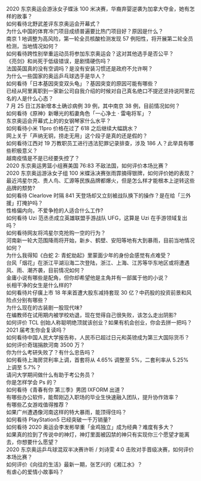 2020 东京奥运会游泳女子蝶泳 100 米决赛，华裔弃婴逆袭为加拿大夺金，她有怎样的故事？  
如何看待北野武差评东京奥运会开幕式？  
为什么中国的体育冷门项目成绩普遍要比热门项目好？原因是什么？  
南京 1 地调整为高风险，第一轮全员核酸检测发现 57 例阳性，将开展第二轮全员检测，当地情况如何？  
如何看待跨性别举重运动员将参加东京奥运会？这对其他选手是否公平？  
《亮剑》和尚死于低级错误，是剧情硬伤吗？  
法国英国真的没有空调吗？是没有安装习惯还是政府不允许啊？  
为什么一些国家的奥运乒乓球选手是华人？  
如何看待「日本基因突变双头龟」？基因突变的原因可能有哪些？  
已经从阿里离职到一家新公司自我介绍的时候对自己真名绝口不提还坚持说阿里花名的人是什么心态？  
7 月 25 日江苏新增本土确诊病例 39 例，其中南京 38 例，目前情况如何？  
如何看待《原神》新曝光的稻妻角色「一心净土 · 雷电将军」？  
东京奥运会开幕式上的的女钢琴家什么水平？  
如何看待小米 11pro 价格在过了 618 之后继续大幅跳水？  
网上关于「声纳无铜，捞走无用」这个段子是真的还是假的？  
如何看待江西对 19 万教职员工进行违法犯罪记录排查，涉及 186 人？此举具有哪些积极意义？  
越南疫情是不是已经要失控了？  
2020 东京奥运男篮小组赛美国 76:83 不敌法国，如何评价本场比赛？  
2020 东京奥运游泳女子组 100 米蝶泳决赛张雨霏摘得银牌，如何评价她的表现？  
最近鸿星尔克、贵人鸟、汇源等民族品牌都爆火，但是怎么样才能根本上逆转这些品牌的颓势?  
如何看待 Clearlove 时隔 841 天登场却又立刻被战队换下的操作？是在给「三外援」打掩护吗？  
性格偏内向，不爱争抢的人适合什么工作?  
如何看待 Uzi 范丞丞成立英雄联盟手游战队 UFG，这算是 Uzi 在手游领域复出吗？  
如何看待网友将鸿星尔克抢购一空的行为？  
河南新一轮大范围降雨将开始，新乡、鹤壁、安阳等地有大到暴雨，目前当地情况如何？  
为什么我得知《白蛇 2: 青蛇劫起》里蒙面少年的身份会感觉有点难受？  
台风「烟花」在浙江平湖沿海二次登陆，浙江、上海、江苏等华东地区或将遭遇风、雨、潮齐袭，目前情况如何？  
金庸小说有哪些是配角，但你却希望他是主角并有一部属于他的小说？  
长相干净的女生是什么样的?  
如何看待片仔癀上市 18 年来首遭大股东减持套现 30 亿？中药股的投资前景和风险点分别有哪些？  
为什么现在的古装剧一股现代味?  
在编教师在试用期内被学校劝退，现在觉得自己很失败，该怎么走出阴影?  
如何评价 TCL 创始人称聪明绝顶就该创业？如果有机会创业，你会去拼一把吗？  
2021 届考生你会复读吗？  
如何看待中国人民大学报告称，人民币已超过日元和英镑成为第三大国际货币？  
如何评价奇瑞捐款河南 3500 万？  
你为什么考研失败了？有什么忠告吗？  
如何看待上海房贷利率上调，首套将从 4.65% 调整至 5%，二套利率从 5.25% 上调至 5.7%？  
请问大学期间做什么有助于考公务员？  
你是怎样学会 Ps 的？  
如何看待《青春有你 第三季》男团 IXFORM 出道？  
有哪些办公软件，能帮刚迈入职场的毕业生快速融入团队，提升协作效率？  
有哪些乙女游戏值得推荐？  
如果广州遭遇像河南这样的特大暴雨，能顶得住吗？  
如何看待 PlayStation5 已经突破一千万销量?  
如何看待 2020 奥运会李发彬举重「金鸡独立」成为经典？难度有多大？  
如果真的捡到了传说中的神灯，神灯里面被囚禁的神只有实现你三个愿望才能离去，你想要什么愿望？  
2020 东京奥运乒乓球混双半决赛许昕 / 刘诗雯 4:0 击败对手晋级决赛，如何评价本场比赛？  
如何评价《向往的生活》最新一期，张艺兴的《湘江水》？  
有虐心的爱情小故事吗？  
